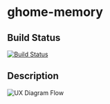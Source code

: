 # ghome-memory 

## Build Status
[![Build Status](https://travis-ci.org/riyavsinha/ghome-memory.svg?branch=master)](https://travis-ci.org/riyavsinha/ghome-memory)

## Description

![UX Diagram Flow](https://i.imgur.com/zSsRoR7.png)
